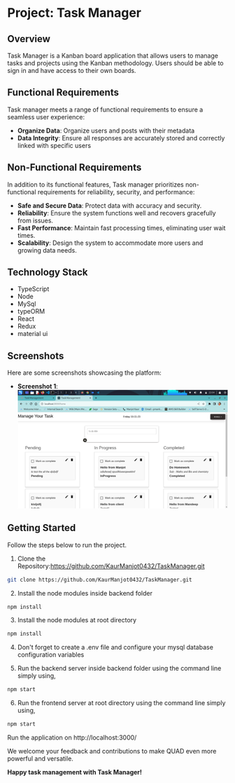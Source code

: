 # Project: Task Manager

## Overview

Task Manager is a Kanban board application that allows users to manage tasks and projects using the Kanban methodology. Users should be able to sign in and have access to their own boards.

## Functional Requirements

Task manager meets a range of functional requirements to ensure a seamless user experience:

- **Organize Data**: Organize users and posts with their metadata
- **Data Integrity**: Ensure all responses are accurately stored and correctly linked with specific users

## Non-Functional Requirements

In addition to its functional features, Task manager prioritizes non-functional requirements for reliability, security, and performance:

- **Safe and Secure Data**: Protect data with accuracy and security.
- **Reliability**: Ensure the system functions well and recovers gracefully from issues.
- **Fast Performance**: Maintain fast processing times, eliminating user wait times.
- **Scalability**: Design the system to accommodate more users and growing data needs.

## Technology Stack

- TypeScript
- Node
- MySql
- typeORM
- React
- Redux
- material ui

## Screenshots

Here are some screenshots showcasing the platform:

- **Screenshot 1**: 
![Alt text](/screenshots/ss1.png?raw=true "Optional Title")

## Getting Started

Follow the steps below to run the project.

1. Clone the Repository:https://github.com/KaurManjot0432/TaskManager.git

```bash
git clone https://github.com/KaurManjot0432/TaskManager.git
```

2. Install the node modules inside backend folder

```bash
npm install
```

3. Install the node modules at root directory

```bash
npm install
```
4. Don't forget to create a .env file and configure your mysql database configuration variables

5. Run the backend server inside backend folder using the command line simply using,

```bash
npm start
```

6. Run the frontend server at root directory using the command line simply using,

```bash
npm start
```

Run the application on http://localhost:3000/



We welcome your feedback and contributions to make QUAD even more powerful and versatile.

**Happy task management with Task Manager!**
